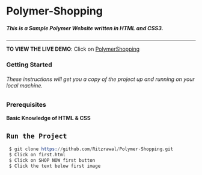 # Polymer-Shopping
##### This is a Sample Polymer Website written in HTML and CSS3.
-------------------------------------------------------------------------------
**TO VIEW THE LIVE DEMO**: Click on [PolymerShopping](https://polymer-shopping.firebaseapp.com/)

### Getting Started
###### These instructions will get you a copy of the project up and running on your local machine.

  ### Prerequisites
 **Basic Knowledge of HTML & CSS**
 ## `Run the Project`
 ```s
  $ git clone https://github.com/Ritzrawal/Polymer-Shopping.git
  $ Click on first.html
  $ Click on SHOP NOW first button
  $ Click the text below first image 
  
  
 ```






